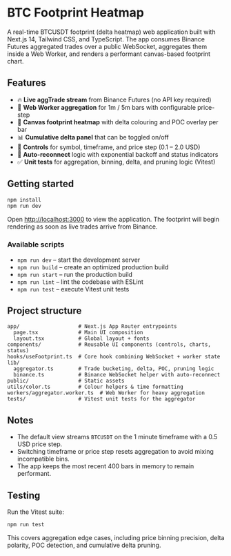 # BTC Footprint Heatmap

A real-time BTCUSDT footprint (delta heatmap) web application built with Next.js 14, Tailwind CSS, and TypeScript. The app consumes Binance Futures aggregated trades over a public WebSocket, aggregates them inside a Web Worker, and renders a performant canvas-based footprint chart.

## Features

- 🔥 **Live aggTrade stream** from Binance Futures (no API key required)
- 🧮 **Web Worker aggregation** for 1m / 5m bars with configurable price-step
- 🎨 **Canvas footprint heatmap** with delta colouring and POC overlay per bar
- 📊 **Cumulative delta panel** that can be toggled on/off
- 🧰 **Controls** for symbol, timeframe, and price step (0.1 – 2.0 USD)
- 🔁 **Auto-reconnect** logic with exponential backoff and status indicators
- ✅ **Unit tests** for aggregation, binning, delta, and pruning logic (Vitest)

## Getting started

```bash
npm install
npm run dev
```

Open [http://localhost:3000](http://localhost:3000) to view the application. The footprint will begin rendering as soon as live trades arrive from Binance.

### Available scripts

- `npm run dev` – start the development server
- `npm run build` – create an optimized production build
- `npm run start` – run the production build
- `npm run lint` – lint the codebase with ESLint
- `npm run test` – execute Vitest unit tests

## Project structure

```
app/                   # Next.js App Router entrypoints
  page.tsx             # Main UI composition
  layout.tsx           # Global layout + fonts
components/            # Reusable UI components (controls, charts, status)
hooks/useFootprint.ts  # Core hook combining WebSocket + worker state
lib/
  aggregator.ts        # Trade bucketing, delta, POC, pruning logic
  binance.ts           # Binance WebSocket helper with auto-reconnect
public/                # Static assets
utils/color.ts         # Colour helpers & time formatting
workers/aggregator.worker.ts  # Web Worker for heavy aggregation
tests/                 # Vitest unit tests for the aggregator
```

## Notes

- The default view streams `BTCUSDT` on the 1 minute timeframe with a 0.5 USD price step.
- Switching timeframe or price step resets aggregation to avoid mixing incompatible bins.
- The app keeps the most recent 400 bars in memory to remain performant.

## Testing

Run the Vitest suite:

```bash
npm run test
```

This covers aggregation edge cases, including price binning precision, delta polarity, POC detection, and cumulative delta pruning.
